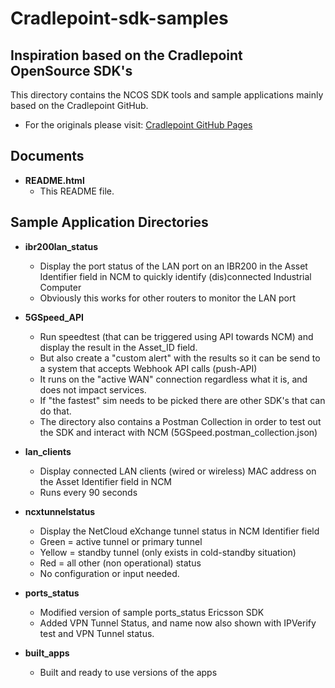 # Cradlepoint-sdk-samples
Inspiration based on the Cradlepoint OpenSource SDK's
----------

This directory contains the NCOS SDK tools and sample applications mainly based on the Cradlepoint GitHub.
- For the originals please visit: [Cradlepoint GitHub Pages](https://github.com/cradlepoint/sdk-samples/tree/master)


## Documents

- **README.html**
    - This README file.

## Sample Application Directories

- **ibr200lan_status**
    - Display the port status of the LAN port on an IBR200 in the Asset Identifier field in NCM to quickly identify (dis)connected Industrial Computer
    - Obviously this works for other routers to monitor the LAN port

- **5GSpeed_API**
    - Run speedtest (that can be triggered using API towards NCM) and display the result in the Asset_ID field.
    - But also create a "custom alert" with the results so it can be send to a system that accepts Webhook API calls (push-API)
    - It runs on the "active WAN" connection regardless what it is, and does not impact services.
    - If "the fastest" sim needs to be picked there are other SDK's that can do that.
    - The directory also contains a Postman Collection in order to test out the SDK and interact with NCM (5GSpeed.postman_collection.json)

- **lan_clients**
    - Display connected LAN clients (wired or wireless) MAC address on the Asset Identifier field in NCM
    - Runs every 90 seconds

- **ncxtunnelstatus**
    - Display the NetCloud eXchange tunnel status in NCM Identifier field
    - Green = active tunnel or primary tunnel
    - Yellow = standby tunnel (only exists in cold-standby situation)
    - Red = all other (non operational) status
    - No configuration or input needed.

 - **ports_status**
     -  Modified version of sample ports_status Ericsson SDK
     -  Added VPN Tunnel Status, and name now also shown with IPVerify test and VPN Tunnel status.
 
- **built_apps**
    - Built and ready to use versions of the apps
